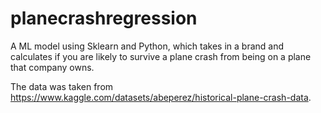 # planecrashregression
A ML model using Sklearn and Python, which takes in a brand and calculates if you are likely to survive a plane crash from being on a plane that company owns.

The data was taken from https://www.kaggle.com/datasets/abeperez/historical-plane-crash-data. 
